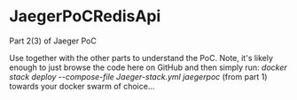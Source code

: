 # JaegerPoCRedisApi
Part 2(3) of Jaeger PoC

Use together with the other parts to understand the PoC.
Note, it's likely enough to just browse the code here on GitHub and then simply run:
_docker stack deploy --compose-file Jaeger-stack.yml jaegerpoc_
(from part 1) towards your docker swarm of choice...
